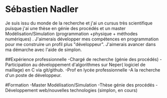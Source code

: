# Sébastien Nadler

Je suis issu du monde de la recherche et j'ai un cursus très scientifique puisque 
j'ai une thèse en génie des procédés et un master Modélisation/Simulation 
(programmation +physique + méthodes numériques) . J'aimerais développer 
mes compétences en  programmation pour me construire un profil plus "développeur". J'aimerais avancer dans ma démarche avec l'aide de simplon. 

##Expérience professionnelle
-Chargé de recherche (génie des procédés)
-Participation au développement d'algorithmes sur Neper( logiciel de maillage) 
en C via git/github.
-Prof en lycée professionnelle
-A la recherche d'un poste de développeur.

#Formation
-Master Modélisation/Simulation
-Thèse génie des procédés
-Développement web/nouvelles technologies (simplon, en cours)

